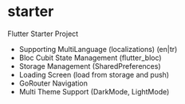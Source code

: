 # starter

Flutter Starter Project

- Supporting MultiLanguage (localizations) (en|tr)
- Bloc Cubit State Management (flutter_bloc)
- Storage Management (SharedPreferences)
- Loading Screen (load from storage and push)
- GoRouter Navigation
- Multi Theme Support (DarkMode, LightMode)